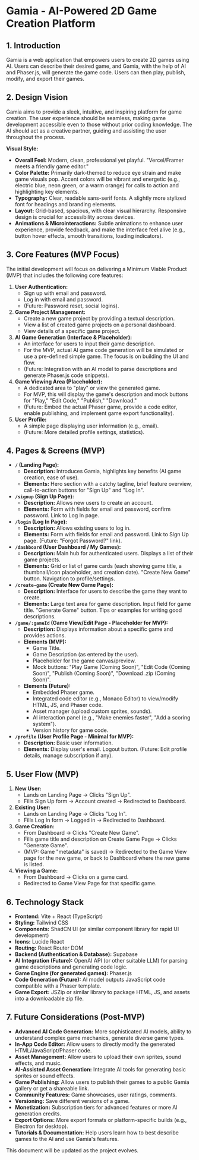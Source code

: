 # Gamia - AI-Powered 2D Game Creation Platform

## 1. Introduction

Gamia is a web application that empowers users to create 2D games using AI. Users can describe their desired game, and Gamia, with the help of AI and Phaser.js, will generate the game code. Users can then play, publish, modify, and export their games.

## 2. Design Vision

Gamia aims to provide a sleek, intuitive, and inspiring platform for game creation. The user experience should be seamless, making game development accessible even to those without prior coding knowledge. The AI should act as a creative partner, guiding and assisting the user throughout the process.

**Visual Style:**
*   **Overall Feel:** Modern, clean, professional yet playful. "Vercel/Framer meets a friendly game editor."
*   **Color Palette:** Primarily dark-themed to reduce eye strain and make game visuals pop. Accent colors will be vibrant and energetic (e.g., electric blue, neon green, or a warm orange) for calls to action and highlighting key elements.
*   **Typography:** Clear, readable sans-serif fonts. A slightly more stylized font for headings and branding elements.
*   **Layout:** Grid-based, spacious, with clear visual hierarchy. Responsive design is crucial for accessibility across devices.
*   **Animations & Microinteractions:** Subtle animations to enhance user experience, provide feedback, and make the interface feel alive (e.g., button hover effects, smooth transitions, loading indicators).

## 3. Core Features (MVP Focus)

The initial development will focus on delivering a Minimum Viable Product (MVP) that includes the following core features:

1.  **User Authentication:**
    *   Sign up with email and password.
    *   Log in with email and password.
    *   (Future: Password reset, social logins).
2.  **Game Project Management:**
    *   Create a new game project by providing a textual description.
    *   View a list of created game projects on a personal dashboard.
    *   View details of a specific game project.
3.  **AI Game Generation (Interface & Placeholder):**
    *   An interface for users to input their game description.
    *   For the MVP, actual AI game code generation will be simulated or use a pre-defined simple game. The focus is on building the UI and flow.
    *   (Future: Integration with an AI model to parse descriptions and generate Phaser.js code snippets).
4.  **Game Viewing Area (Placeholder):**
    *   A dedicated area to "play" or view the generated game.
    *   For MVP, this will display the game's description and mock buttons for "Play," "Edit Code," "Publish," "Download."
    *   (Future: Embed the actual Phaser game, provide a code editor, enable publishing, and implement game export functionality).
5.  **User Profile:**
    *   A simple page displaying user information (e.g., email).
    *   (Future: More detailed profile settings, statistics).

## 4. Pages & Screens (MVP)

*   **`/` (Landing Page):**
    *   **Description:** Introduces Gamia, highlights key benefits (AI game creation, ease of use).
    *   **Elements:** Hero section with a catchy tagline, brief feature overview, call-to-action buttons for "Sign Up" and "Log In".
*   **`/signup` (Sign Up Page):**
    *   **Description:** Allows new users to create an account.
    *   **Elements:** Form with fields for email and password, confirm password. Link to Log In page.
*   **`/login` (Log In Page):**
    *   **Description:** Allows existing users to log in.
    *   **Elements:** Form with fields for email and password. Link to Sign Up page. (Future: "Forgot Password?" link).
*   **`/dashboard` (User Dashboard / My Games):**
    *   **Description:** Main hub for authenticated users. Displays a list of their game projects.
    *   **Elements:** Grid or list of game cards (each showing game title, a thumbnail/icon placeholder, and creation date). "Create New Game" button. Navigation to profile/settings.
*   **`/create-game` (Create New Game Page):**
    *   **Description:** Interface for users to describe the game they want to create.
    *   **Elements:** Large text area for game description. Input field for game title. "Generate Game" button. Tips or examples for writing good descriptions.
*   **`/game/:gameId` (Game View/Edit Page - Placeholder for MVP):**
    *   **Description:** Displays information about a specific game and provides actions.
    *   **Elements (MVP):**
        *   Game Title.
        *   Game Description (as entered by the user).
        *   Placeholder for the game canvas/preview.
        *   Mock buttons: "Play Game (Coming Soon)", "Edit Code (Coming Soon)", "Publish (Coming Soon)", "Download .zip (Coming Soon)".
    *   **Elements (Future):**
        *   Embedded Phaser game.
        *   Integrated code editor (e.g., Monaco Editor) to view/modify HTML, JS, and Phaser code.
        *   Asset manager (upload custom sprites, sounds).
        *   AI interaction panel (e.g., "Make enemies faster", "Add a scoring system").
        *   Version history for game code.
*   **`/profile` (User Profile Page - Minimal for MVP):**
    *   **Description:** Basic user information.
    *   **Elements:** Display user's email. Logout button. (Future: Edit profile details, manage subscription if any).

## 5. User Flow (MVP)

1.  **New User:**
    *   Lands on Landing Page -> Clicks "Sign Up".
    *   Fills Sign Up form -> Account created -> Redirected to Dashboard.
2.  **Existing User:**
    *   Lands on Landing Page -> Clicks "Log In".
    *   Fills Log In form -> Logged in -> Redirected to Dashboard.
3.  **Game Creation:**
    *   From Dashboard -> Clicks "Create New Game".
    *   Fills game title and description on Create Game Page -> Clicks "Generate Game".
    *   (MVP: Game "metadata" is saved) -> Redirected to the Game View page for the new game, or back to Dashboard where the new game is listed.
4.  **Viewing a Game:**
    *   From Dashboard -> Clicks on a game card.
    *   Redirected to Game View Page for that specific game.

## 6. Technology Stack

*   **Frontend:** Vite + React (TypeScript)
*   **Styling:** Tailwind CSS
*   **Components:** ShadCN UI (or similar component library for rapid UI development)
*   **Icons:** Lucide React
*   **Routing:** React Router DOM
*   **Backend (Authentication & Database):** Supabase
*   **AI Integration (Future):** OpenAI API (or other suitable LLM) for parsing game descriptions and generating code logic.
*   **Game Engine (for generated games):** Phaser.js
*   **Code Generation (Future):** AI model outputs JavaScript code compatible with a Phaser template.
*   **Game Export:** JSZip or similar library to package HTML, JS, and assets into a downloadable zip file.

## 7. Future Considerations (Post-MVP)

*   **Advanced AI Code Generation:** More sophisticated AI models, ability to understand complex game mechanics, generate diverse game types.
*   **In-App Code Editor:** Allow users to directly modify the generated HTML/JavaScript/Phaser code.
*   **Asset Management:** Allow users to upload their own sprites, sound effects, and music.
*   **AI-Assisted Asset Generation:** Integrate AI tools for generating basic sprites or sound effects.
*   **Game Publishing:** Allow users to publish their games to a public Gamia gallery or get a shareable link.
*   **Community Features:** Game showcases, user ratings, comments.
*   **Versioning:** Save different versions of a game.
*   **Monetization:** Subscription tiers for advanced features or more AI generation credits.
*   **Export Options:** More export formats or platform-specific builds (e.g., Electron for desktop).
*   **Tutorials & Documentation:** Help users learn how to best describe games to the AI and use Gamia's features.

This document will be updated as the project evolves.
